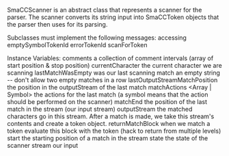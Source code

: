 SmaCCScanner is an abstract class that represents a scanner for the parser. The scanner converts its string input into SmaCCToken objects that the parser then uses for its parsing.

Subclasses must implement the following messages:
	accessing
		emptySymbolTokenId
		errorTokenId
		scanForToken

Instance Variables:
	comments	<OrderedCollection>	a collection of comment intervals (array of start position & stop position)
	currentCharacter	<Character>	the current character we are scanning
	lastMatchWasEmpty	<Boolean>	was our last scanning match an empty string -- don't allow two empty matches in a row
	lastOutputStreamMatchPosition	<Integer>	the position in the outputStream of the last match
	matchActions	<Array | Symbol>	the actions for the last match (a symbol means that the action should be performed on the scanner)
	matchEnd	<Integer>	the position of the last match in the stream (our input stream)
	outputStream	<PositionableStream>	the matched characters go in this stream. After a match is made, we take this stream's contents and create a token object.
	returnMatchBlock	<BlockClosure>	when we match a token evaluate this block with the token (hack to return from multiple levels)
	start	<Integer>	the starting position of a match in the stream
	state	<Symbol>	the state of the scanner
	stream	<Stream>	our input


